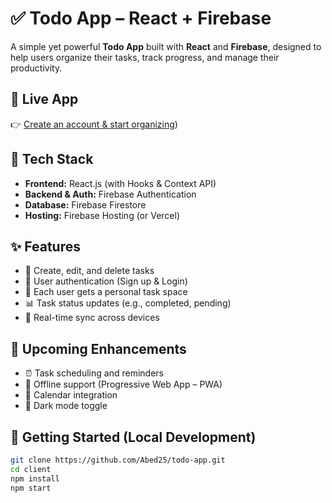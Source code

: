 # ✅ Todo App – React + Firebase

A simple yet powerful **Todo App** built with **React** and **Firebase**, designed to help users organize their tasks, track progress, and manage their productivity.

## 🔗 Live App

👉 [Create an account & start organizing]([https://to-do-dusky-iota.vercel.app]))

## 🧰 Tech Stack

- **Frontend:** React.js (with Hooks & Context API)
- **Backend & Auth:** Firebase Authentication
- **Database:** Firebase Firestore
- **Hosting:** Firebase Hosting (or Vercel)

## ✨ Features

- 📝 Create, edit, and delete tasks
- 🔐 User authentication (Sign up & Login)
- 📁 Each user gets a personal task space
- 📊 Task status updates (e.g., completed, pending)
- 🔄 Real-time sync across devices

## 🚧 Upcoming Enhancements

- ⏰ Task scheduling and reminders
- 📶 Offline support (Progressive Web App – PWA)
- 📅 Calendar integration
- 🎨 Dark mode toggle

## 🚀 Getting Started (Local Development)

```bash
git clone https://github.com/Abed25/todo-app.git
cd client
npm install
npm start
